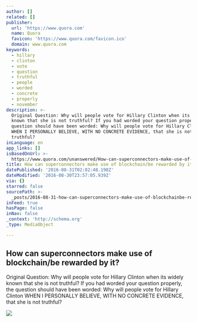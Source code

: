 ```yaml
---
author: []
related: []
publisher:
  url: 'https://www.quora.com'
  name: Quora
  favicon: 'https://www.quora.com/favicon.ico'
  domain: www.quora.com
keywords:
  - hillary
  - clinton
  - vote
  - question
  - truthful
  - people
  - worded
  - concrete
  - properly
  - november
description: >-
  Original Question: Why will people vote for Hillary Clinton when its widely
  known that she is not truthful? If you had worded your question properly, the
  question should have been worded: Why will people vote for Hillary Clinton
  WHEN I PERSONALLY BELIEVE, WITH NO CONCRETE EVIDENCE, that she is not
  truthful?
inLanguage: en
app_links: []
isBasedOnUrl: >-
  https://www.quora.com/unanswered/How-can-superconnectors-make-use-of-blockchain-be-rewarded-by-it
title: How can superconnectors make use of blockchain/be rewarded by it?
datePublished: '2016-08-31T02:02:48.198Z'
dateModified: '2016-08-30T23:57:05.939Z'
via: {}
starred: false
sourcePath: >-
  _posts/2016-08-31-how-can-superconnectors-make-use-of-blockchainbe-rewarded-b.md
inFeed: true
hasPage: false
inNav: false
_context: 'http://schema.org'
_type: MediaObject

---
```

<article style=""><h1>How can superconnectors make use of blockchain/be rewarded by it?</h1><p>Original Question: Why will people vote for Hillary Clinton when its widely known that she is not truthful? If you had worded your question properly, the question should have been worded: Why will people vote for Hillary Clinton WHEN I PERSONALLY BELIEVE, WITH NO CONCRETE EVIDENCE, that she is not truthful?</p><img src="https://qph.ec.quoracdn.net/main-thumb-t-474217-200-zwcxhtgvljaxgmzkvklgejzxtnlxqjxc.jpeg" /></article>